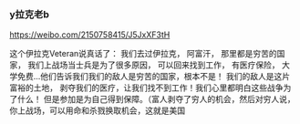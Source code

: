 ### y拉克老b
https://weibo.com/2150758415/J5JxXF3tH

这个伊拉克Veteran说真话了： 我们去过伊拉克， 阿富汗， 那里都是穷苦的国家， 我们上战场当士兵是为了很多原因， 可以回来找到工作， 有医疗保险， 大学免费...他们告诉我们我们的敌人是穷苦的国家，根本不是！ 我们的敌人是这片富裕的土地， 剥夺我们的医疗，让我们找不到工作！我们心里都明白这些战争为了什么！ 但是参加是为自己得到保障。（富人剥夺了穷人的机会，然后对穷人说，你上战场，可以用命和杀戮换取机会，这就是美国
